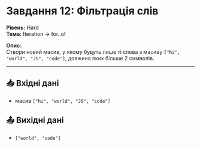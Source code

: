 # Завдання 12: Фільтрація слів

**Рівень:** Hard  
**Тема:** Iteration → for..of  

**Опис:**  
Створи новий масив, у якому будуть лише ті слова з масиву `["hi", "world", "JS", "code"]`, довжина яких більше 2 символів.

---

## 📥 Вхідні дані
- масив `["hi", "world", "JS", "code"]`

## 📤 Вихідні дані
- `["world", "code"]`